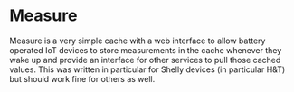 # Measure

Measure is a very simple cache with a web interface to allow battery operated IoT devices to store measurements in the cache whenever they wake up and provide an interface for other services to pull those cached values. This was written in particular for Shelly devices (in particular H&T) but should work fine for others as well.